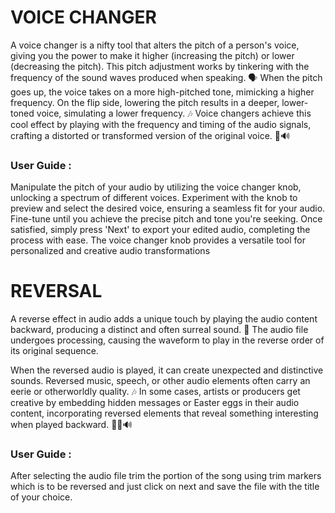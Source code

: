 # VOICE CHANGER

A voice changer is a nifty tool that alters the pitch of a person's voice, giving you the power to make it higher (increasing the pitch) or lower (decreasing the pitch). This pitch adjustment works by tinkering with the frequency of the sound waves produced when speaking. 🗣️ When the pitch goes up, the voice takes on a more high-pitched tone, mimicking a higher frequency. On the flip side, lowering the pitch results in a deeper, lower-toned voice, simulating a lower frequency. 🎶 Voice changers achieve this cool effect by playing with the frequency and timing of the audio signals, crafting a distorted or transformed version of the original voice. 🔄🔊

### User Guide :

Manipulate the pitch of your audio by utilizing the voice changer knob, unlocking a spectrum of different voices. Experiment with the knob to preview and select the desired voice, ensuring a seamless fit for your audio. Fine-tune until you achieve the precise pitch and tone you're seeking. Once satisfied, simply press 'Next' to export your edited audio, completing the process with ease. The voice changer knob provides a versatile tool for personalized and creative audio transformations

# REVERSAL

A reverse effect in audio adds a unique touch by playing the audio content backward, producing a distinct and often surreal sound. 🔄 The audio file undergoes processing, causing the waveform to play in the reverse order of its original sequence.

When the reversed audio is played, it can create unexpected and distinctive sounds. Reversed music, speech, or other audio elements often carry an eerie or otherworldly quality. 🎶 In some cases, artists or producers get creative by embedding hidden messages or Easter eggs in their audio content, incorporating reversed elements that reveal something interesting when played backward. 🕵️‍♂️🔊

### User Guide :

After selecting the audio file trim the portion of the song using trim markers which is to be reversed and just click on next and save the file with the title of your choice.
